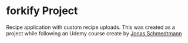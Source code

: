 # forkify Project

Recipe application with custom recipe uploads.
This was created as a project while following
an Udemy course create by [Jonas Schmedtmann](jonas.io)
